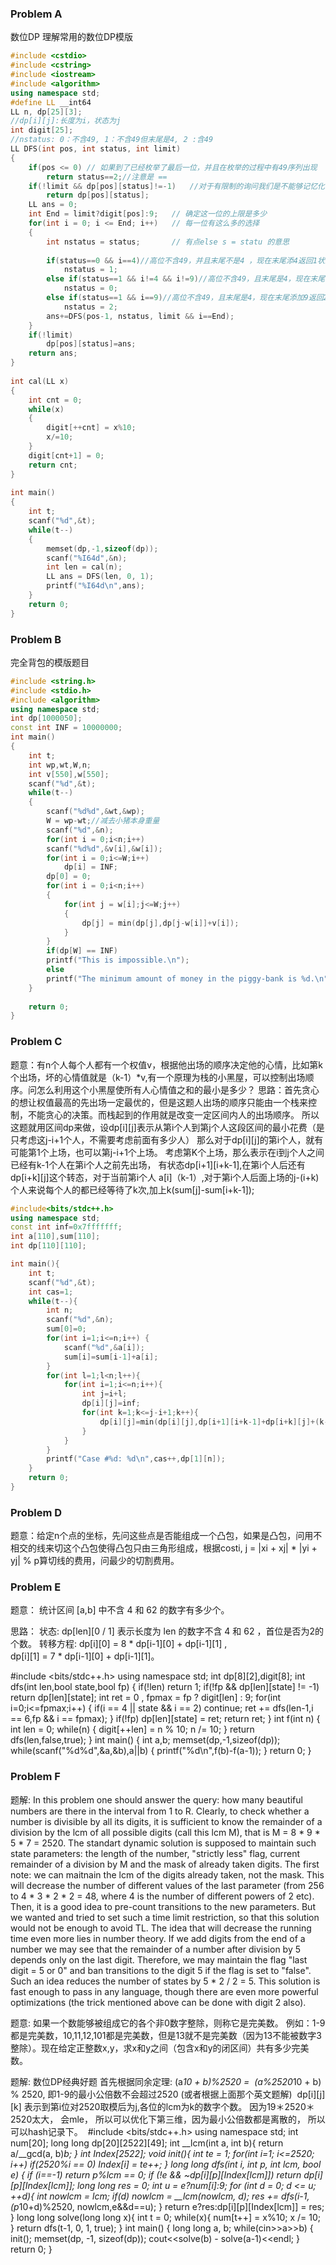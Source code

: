 ### Problem A
数位DP
理解常用的数位DP模版
```cpp
#include <cstdio>
#include <cstring>
#include <iostream>
#include <algorithm>
using namespace std;
#define LL __int64
LL n, dp[25][3];
//dp[i][j]:长度为i，状态为j
int digit[25];
//nstatus: 0：不含49, 1：不含49但末尾是4, 2 :含49
LL DFS(int pos, int status, int limit)
{
    if(pos <= 0) // 如果到了已经枚举了最后一位，并且在枚举的过程中有49序列出现
        return status==2;//注意是 ==
    if(!limit && dp[pos][status]!=-1)   //对于有限制的询问我们是不能够记忆化的
        return dp[pos][status];
    LL ans = 0;
    int End = limit?digit[pos]:9;   // 确定这一位的上限是多少
    for(int i = 0; i <= End; i++)   // 每一位有这么多的选择
    {
        int nstatus = status;       // 有点else s = statu 的意思
 
        if(status==0 && i==4)//高位不含49，并且末尾不是4 ，现在末尾添4返回1状态
            nstatus = 1;
        else if(status==1 && i!=4 && i!=9)//高位不含49，且末尾是4，现在末尾添加的不是4返回0状态
            nstatus = 0;
        else if(status==1 && i==9)//高位不含49，且末尾是4，现在末尾添加9返回2状态
            nstatus = 2;
        ans+=DFS(pos-1, nstatus, limit && i==End);
    }
    if(!limit)
        dp[pos][status]=ans;
    return ans;
}
 
int cal(LL x)
{
    int cnt = 0;
    while(x)
    {
        digit[++cnt] = x%10;
        x/=10;
    }
    digit[cnt+1] = 0;
    return cnt;
}
 
int main()
{
    int t;
    scanf("%d",&t);
    while(t--)
    {
        memset(dp,-1,sizeof(dp));
        scanf("%I64d",&n);
        int len = cal(n);
        LL ans = DFS(len, 0, 1);
        printf("%I64d\n",ans);
    }
    return 0;
}
```



### Problem B
完全背包的模版题目
```cpp
#include <string.h>
#include <stdio.h>
#include <algorithm>
using namespace std;
int dp[1000050];
const int INF = 10000000;
int main()
{
    int t;
    int wp,wt,W,n;
    int v[550],w[550];
    scanf("%d",&t);
    while(t--)
    {
        scanf("%d%d",&wt,&wp);
        W = wp-wt;//减去小猪本身重量
        scanf("%d",&n);
        for(int i = 0;i<n;i++)
        scanf("%d%d",&v[i],&w[i]);
        for(int i = 0;i<=W;i++)
            dp[i] = INF;
        dp[0] = 0;
        for(int i = 0;i<n;i++)
        {
            for(int j = w[i];j<=W;j++)
            {
                dp[j] = min(dp[j],dp[j-w[i]]+v[i]);
            }
        }
        if(dp[W] == INF)
        printf("This is impossible.\n");
        else
        printf("The minimum amount of money in the piggy-bank is %d.\n",dp[W]);
    }
 
    return 0;
}
```

### Problem C
题意：有n个人每个人都有一个权值v，根据他出场的顺序决定他的心情，比如第k个出场，坏的心情值就是（k-1）*v,有一个原理为栈的小黑屋，可以控制出场顺序。问怎么利用这个小黑屋使所有人心情值之和的最小是多少？ 
思路：首先贪心的想让权值最高的先出场一定最优的，但是这题人出场的顺序只能由一个栈来控制，不能贪心的决策。而栈起到的作用就是改变一定区间内人的出场顺序。 
所以这题就用区间dp来做，设dp[i][j]表示从第i个人到第j个人这段区间的最小花费（是只考虑这j-i+1个人，不需要考虑前面有多少人） 
那么对于dp[i][j]的第i个人，就有可能第1个上场，也可以第j-i+1个上场。 
考虑第K个上场，那么表示在i到j个人之间已经有k-1个人在第i个人之前先出场， 有状态dp[i+1][i+k-1],在第i个人后还有dp[i+k][j]这个转态，对于当前第i个人 a[i]（k-1）,对于第i个人后面上场的j-(i+k)个人来说每个人的都已经等待了k次,加上k(sum[j]-sum[i+k-1]);

```cpp
#include<bits/stdc++.h>
using namespace std;
const int inf=0x7fffffff;
int a[110],sum[110];
int dp[110][110];

int main(){
    int t;
    scanf("%d",&t);
    int cas=1;
    while(t--){
        int n;
        scanf("%d",&n);
        sum[0]=0;
        for(int i=1;i<=n;i++) {
            scanf("%d",&a[i]);
            sum[i]=sum[i-1]+a[i];
        }
        for(int l=1;l<n;l++){
            for(int i=1;i<=n;i++){
                int j=i+l;
                dp[i][j]=inf;
                for(int k=1;k<=j-i+1;k++){
                    dp[i][j]=min(dp[i][j],dp[i+1][i+k-1]+dp[i+k][j]+(k-1)*a[i]+k*(sum[j]-sum[i+k-1]));
                }
            }
        }
        printf("Case #%d: %d\n",cas++,dp[1][n]);
    }
    return 0;
}
```

### Problem D
题意：给定n个点的坐标，先问这些点是否能组成一个凸包，如果是凸包，问用不相交的线来切这个凸包使得凸包只由三角形组成，根据costi, j = |xi + xj| * |yi + yj| % p算切线的费用，问最少的切割费用。


### Problem E
题意： 统计区间 [a,b] 中不含 4 和 62 的数字有多少个。

思路：
状态: 
dp[len][0 / 1] 表示长度为 len 的数字不含 4 和 62 ，首位是否为2的个数。
转移方程:
dp[i][0] = 8 * dp[i-1][0] + dp[i-1][1] ,  
dp[i][1] = 7 * dp[i-1][0] + dp[i-1][1]。

#include <bits/stdc++.h>
using namespace std;
int dp[8][2],digit[8];
int dfs(int len,bool state,bool fp)
{
    if(!len)
        return 1;
    if(!fp && dp[len][state] != -1)
        return dp[len][state];
    int ret = 0 , fpmax = fp ? digit[len] : 9;
    for(int i=0;i<=fpmax;i++)
    {
        if(i == 4 || state && i == 2)
            continue;
        ret += dfs(len-1,i == 6,fp && i == fpmax);
    }
    if(!fp)
        dp[len][state] = ret;
    return ret;
}
int f(int n)
{
    int len = 0;
    while(n)
    {
        digit[++len] = n % 10;
        n /= 10;
    }
    return dfs(len,false,true);
}
int main()
{
    int a,b;
    memset(dp,-1,sizeof(dp));
    while(scanf("%d%d",&a,&b),a||b)
    {
        printf("%d\n",f(b)-f(a-1));
    }
    return 0;
}


### Problem F
题解: 
In this problem one should answer the query: how many beautiful numbers are there in the interval from 1 to R.
Clearly, to check whether a number is divisible by all its digits, it is sufficient to know the remainder of a division by the lcm of all possible digits (call this lcm M), that is M = 8 * 9 * 5 * 7 = 2520. The standart dynamic solution is supposed to maintain such state parameters: the length of the number, "strictly less" flag, current remainder of a division by M and the mask of already taken digits.
The first note: we can maitnain the lcm of the digits already taken, not the mask. This will decrease the number of different values of the last parameter (from 256 to 4 * 3 * 2 * 2 = 48, where 4 is the number of different powers of 2 etc).
Then, it is a good idea to pre-count transitions to the new parameters. But we wanted and tried to set such a time limit restriction, so that this solution would not be enough to avoid TL.
The idea that will decrease the running time even more lies in number theory. If we add digits from the end of a number we may see that the remainder of a number after division by 5 depends only on the last digit. Therefore, we may maintain the flag "last digit = 5 or 0" and ban transitions to the digit 5 if the flag is set to "false". Such an idea reduces the number of states by 5 * 2 / 2 = 5. This solution is fast enough to pass in any language, though there are even more powerful optimizations (the trick mentioned above can be done with digit 2 also).


题意:  如果一个数能够被组成它的各个非0数字整除，则称它是完美数。
例如：1-9都是完美数，10,11,12,101都是完美数，但是13就不是完美数（因为13不能被数字3整除）。现在给定正整数x,y，求x和y之间（包含x和y的闭区间）共有多少完美数。

题解: 
数位DP经典好题
首先根据同余定理: (a*10 + b)%2520 =  (a%2520*10 + b) % 2520, 即1-9的最小公倍数不会超过2520 (或者根据上面那个英文题解)
 dp[i][j][k] 表示到第i位对2520取模后为j,各位的lcm为k的数字个数。
因为19＊2520＊2520太大， 会mle， 所以可以优化下第三维，因为最小公倍数都是离散的， 所以可以hash记录下。
 #include <bits/stdc++.h>
using namespace std;
int num[20];
long long dp[20][2522][49];
int __lcm(int a, int b){
    return a/__gcd(a, b)*b;
}
int Index[2522];
void init(){
    int te = 1;
    for(int i=1; i<=2520; i++)
        if(2520%i == 0)
            Index[i] = te++;
}
long long dfs(int i, int p, int lcm, bool e) {
    if (i==-1) return p%lcm == 0;
    if (!e && ~dp[i][p][Index[lcm]]) return dp[i][p][Index[lcm]];
    long long res = 0;
    int u = e?num[i]:9;
    for (int d = 0; d <= u; ++d){
        int nowlcm = lcm;
        if(d) nowlcm = __lcm(nowlcm, d);
        res += dfs(i-1, (p*10+d)%2520, nowlcm,e&&d==u);
    }
    return e?res:dp[i][p][Index[lcm]] = res;
}
long long solve(long long x){
    int t = 0;
    while(x){
        num[t++] = x%10;
        x /= 10;
    }
    return dfs(t-1, 0, 1, true);
}
int main() {
	long long a, b;
    while(cin>>a>>b) {
    	init();
    memset(dp, -1, sizeof(dp));
       cout<<solve(b) - solve(a-1)<<endl;
    }
    return 0;
}



